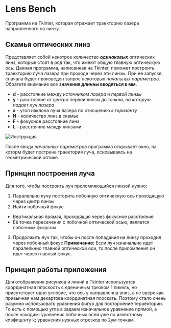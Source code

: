 # Lens Bench
Программа на Tkinter, которая отражает траекторию лазера направленного на линзу.
## Скамья оптических линз
Представляет собой некотрое количество ***одинаковых*** оптических линз, которые стоят в ряд так, что имеют общую главную оптическую ось.
Данная программа, написанная на Tkinter, поможет построить траекторию луча лазера при проходе через эти линзы.
При ее запуске, сначала будет произведен запрос некоторых *начальных параметров*. Обратите внимание все **значения *длинны* вводяться в мм**.
- **d** - расстояние между *источником лазера* и *первой линзы*
- **y** - расстояние от *центра* первой линзы до *точкни, на которую падает луч лазера*
- **а** - угол наклона луча лазера по отношению *к горизонту*
- **N** - количество линз в скамье
- **F** - фокусное расстояние линз
- **L** - расстояние *между* линзами

![Инструкция](https://user-images.githubusercontent.com/85022291/154834987-cae04bd4-4a3d-414d-b5bd-12a41fb63d15.png)

После ввода *начальных параметров* программа открывает окно, на которм будет пострена траектория луча, основываясь на геометрической оптике.
## Принцип построения луча 
Для того, чтобы построить луч преломляющийся линзой нужно: 
1. Паралельно лучу посторить побочную оптическую ось проходящую через центр линзы
2. Найти побочный фокус
  - Вертикальная прямая, проходящая через фокусное расстояние
  - Её точка пересечения с побочной оптической осью, является побочным фокусом
3. Продолжить луч так, чтобы он после попадания на линзу проходил через побочный фокус
**Примечание:** Если луч изначально идет паралельнно главной оптической оси, то после приломления он идет через главный фокус.  
## Принцип работы приложения
Для отображения рисунков и линий в Tkinter используется координатная плоскость с еденичным трезком 1 пикель, но присутствует одно условие, что ось y направленна вниз, а не вверх как привычная нам декартова координатная плоскать. Поэтому стало очень разумно использовать уравнения фигур для постороение тераектории. То есть с помощью угла а задаем изначальное уравнение прямой, а после находим: уравнения побочных осей уже по известному коэфиценту k; уравнения нужных отрезков по 2ум точкам. 
